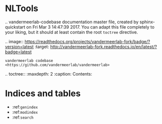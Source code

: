 NLTools
=======
.. vandermeerlab-codebase documentation master file, created by
   sphinx-quickstart on Fri Mar  3 14:47:39 2017.
   You can adapt this file completely to your liking, but it should at least
   contain the root `toctree` directive.

.. image:: https://readthedocs.org/projects/vandermeerlab-fork/badge/?version=latest
    :target: http://vandermeerlab-fork.readthedocs.io/en/latest/?badge=latest

`vandermeerlab codebase <https://github.com/vandermeerlab/vandermeerlab>`

.. toctree::
   :maxdepth: 2
   :caption: Contents:



Indices and tables
==================

* :ref:`genindex`
* :ref:`modindex`
* :ref:`search`
